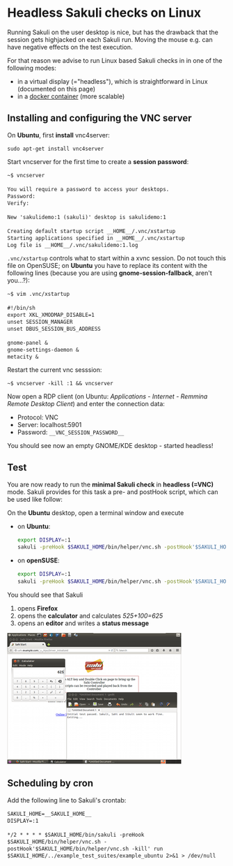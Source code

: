 # Headless Sakuli checks on Linux

Running Sakuli on the user desktop is nice, but has the drawback that the session gets highjacked on each Sakuli run. Moving the mouse e.g. can have negative effects on the test execution. 

For that reason we advise to run Linux based Sakuli checks in in one of the following modes: 

* in a virtual display (="headless"), which is straightforward in Linux (documented on this page)
* in a [docker container](./docker-containers.md) (more scalable)

## Installing and configuring the VNC server

On **Ubuntu**, first **install** vnc4server: 

    sudo apt-get install vnc4server
    
Start vncserver for the first time to create a **session password**: 

    ~$ vncserver

    You will require a password to access your desktops.
    Password:
    Verify:

    New 'sakulidemo:1 (sakuli)' desktop is sakulidemo:1

    Creating default startup script __HOME__/.vnc/xstartup
    Starting applications specified in __HOME__/.vnc/xstartup
    Log file is __HOME__/.vnc/sakulidemo:1.log

`.vnc/xstartup` controls what to start within a xvnc session. Do not touch this file on OpenSUSE; on **Ubuntu** you have to replace its content with the following lines (because you are using  **gnome-session-fallback**, aren't you…?): 

    ~$ vim .vnc/xstartup  
    
    #!/bin/sh
    export XKL_XMODMAP_DISABLE=1
    unset SESSION_MANAGER
    unset DBUS_SESSION_BUS_ADDRESS

    gnome-panel &
    gnome-settings-daemon &
    metacity &

Restart the current vnc sesssion: 

    ~$ vncserver -kill :1 && vncserver
    
Now open a RDP client (on Ubuntu: *Applications - Internet - Remmina Remote Desktop Client*) and enter the connection data: 

* Protocol: VNC
* Server: localhost:5901
* Password: `__VNC_SESSION_PASSWORD__`

You should see now an empty GNOME/KDE desktop - started headless!


## Test

You are now ready to run the **minimal Sakuli check** in **headless (=VNC)** mode. Sakuli provides for this task a pre- and postHook script, which can be used like follow: 

On the **Ubuntu** desktop, open a terminal window and execute 

* on **Ubuntu**: 
    ```bash
    export DISPLAY=:1
    sakuli -preHook $SAKULI_HOME/bin/helper/vnc.sh -postHook'$SAKULI_HOME/bin/helper/vnc.sh -kill' run __INST_DIR__/example_test_suites/example_ubuntu/
    ```
* on **openSUSE**: 
    ```bash
    export DISPLAY=:1
    sakuli -preHook $SAKULI_HOME/bin/helper/vnc.sh -postHook'$SAKULI_HOME/bin/helper/vnc.sh -kill' run __INST_DIR__/example_test_suites/example_opensuse/ 
    ```
 
You should see that Sakuli

1.  opens **Firefox**
2.  opens the **calculator** and calculates *525+100=625* 
3.  opens an **editor** and writes a **status message**

![](pics/u_vnc_test.png)

## Scheduling by cron 

Add the following line to Sakuli's crontab: 

    SAKULI_HOME=__SAKULI_HOME__
    DISPLAY=:1
    
    */2 * * * * $SAKULI_HOME/bin/sakuli -preHook $SAKULI_HOME/bin/helper/vnc.sh -postHook'$SAKULI_HOME/bin/helper/vnc.sh -kill' run $SAKULI_HOME/../example_test_suites/example_ubuntu 2>&1 > /dev/null
